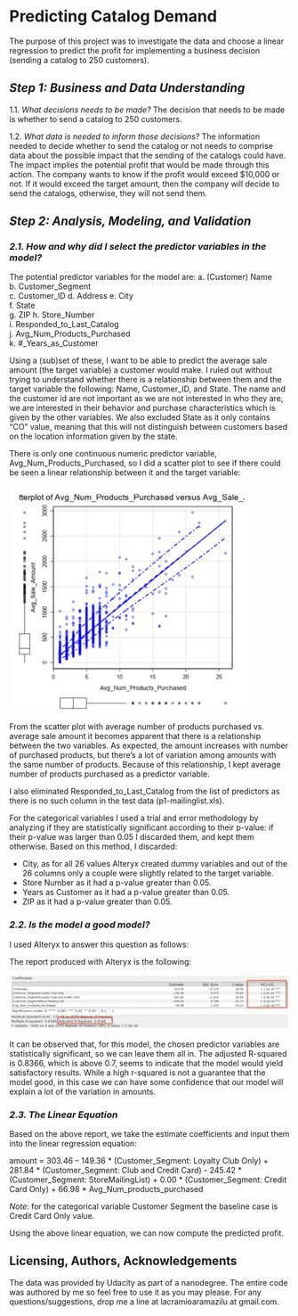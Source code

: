 # Predicting Catalog Demand

The purpose of this project was to investigate the data and choose a linear regression to predict the profit for implementing a business decision (sending a catalog to 250 customers).

## *Step 1: Business and Data Understanding*
1.1. _What decisions needs to be made?_
The decision that needs to be made is whether to send a catalog to 250 customers. 

1.2. _What data is needed to inform those decisions?_
The information needed to decide whether to send the catalog or not needs to comprise data about the possible impact that the sending of the catalogs could have. The impact implies the potential profit that would be made through this action. The company wants to know if the profit would exceed $10,000 or not. If it would exceed the target amount, then the company will decide to send the catalogs, otherwise, they will not send them.

## *Step 2: Analysis, Modeling, and Validation*
### _2.1.	How and why did I select the predictor variables in the model?_ 

The potential predictor variables for the model are:
a.	(Customer) Name 	
b.	Customer_Segment	
c.	Customer_ID	
d.	Address	
e.	City	
f.	State	
g.	ZIP	
h.	Store_Number	
i.	Responded_to_Last_Catalog	
j.	Avg_Num_Products_Purchased	
k.	#_Years_as_Customer

Using a (sub)set of these, I want to be able to predict the average sale amount (the target variable) a customer would make. I ruled out without trying to understand whether there is a relationship between them and the target variable the following: Name, Customer_ID, and State. The name and the customer id are not important as we are not interested in who they are, we are interested in their behavior and purchase characteristics which is given by the other variables. We also excluded State as it only contains “CO” value, meaning that this will not distinguish between customers based on the location information given by the state. 

There is only one continuous numeric predictor variable, Avg_Num_Products_Purchased, so I did a scatter plot to see if there could be seen a linear relationship between it and the target variable:

![Random forest variable importance](figures/scatter.png)

From the scatter plot with average number of products purchased vs. average sale amount it becomes apparent that there is a relationship between the two variables. As expected, the amount increases with number of purchased products, but there’s a lot of variation among amounts with the same number of products. Because of this relationship, I kept average number of products purchased as a predictor variable.

I also eliminated Responded_to_Last_Catalog from the list of predictors as there is no such column in the test data (p1-mailinglist.xls).

For the categorical variables I used a trial and error methodology by analyzing if they are statistically significant according to their p-value: if their p-value was larger than 0.05 I discarded them, and kept them otherwise. Based on this method, I discarded:
-	City, as for all 26 values Alteryx created dummy variables and out of the 26 columns only a couple were slightly related to the target variable. 
-	Store Number as it had a p-value greater than 0.05.
-	Years as Customer as it had a p-value greater than 0.05.
-	ZIP as it had a p-value greater than 0.05.

### _2.2.	Is the model a good model?_ 

I used Alteryx to answer this question as follows:

The report produced with Alteryx is the following:

![Random forest variable importance](figures/model_eval.png)

It can be observed that, for this model, the chosen predictor variables are statistically significant, so we can leave them all in. The adjusted R-squared is 0.8366, which is above 0.7, seems to indicate that the model would yield satisfactory results. While a high r-squared is not a guarantee that the model good, in this case we can have some confidence that our model will explain a lot of the variation in amounts.

### _2.3. The Linear Equation_

Based on the above report, we take the estimate coefficients and input them into the linear regression equation:

amount = 303.46 
        – 149.36 * (Customer_Segment: Loyalty Club Only)
        + 281.84 * (Customer_Segment: Club and Credit Card)
        - 245.42 * (Customer_Segment: StoreMailingList)
        + 0.00 * (Customer_Segment: Credit Card Only)
        + 66.98 * Avg_Num_products_purchased 

*Note*: for the categorical variable Customer Segment the baseline case is Credit Card Only value.

Using the above linear equation, we can now compute the predicted profit.

## Licensing, Authors, Acknowledgements

The data was provided by Udacity as part of a nanodegree. 
The entire code was authored by me so feel free to use it as you may please. For any questions/suggestions, drop me a line at lacramioaramazilu at gmail.com.   